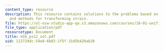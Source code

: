 ```yaml
---
content_type: resource
description: This resource contains solutions to the problems based on Mohr's circle,
  and methods for transforming strain.
file: https://ol-ocw-studio-app-qa.s3.amazonaws.com/courses/16-01-unified-engineering-i-ii-iii-iv-fall-2005-spring-2006/112724dc54e86b831f5f31d5b420ab20_m16_ps12_sol.pdf
file_type: application/pdf
resourcetype: Document
title: m16_ps12_sol.pdf
uid: 112724dc-54e8-6b83-1f5f-31d5b420ab20
---
```

